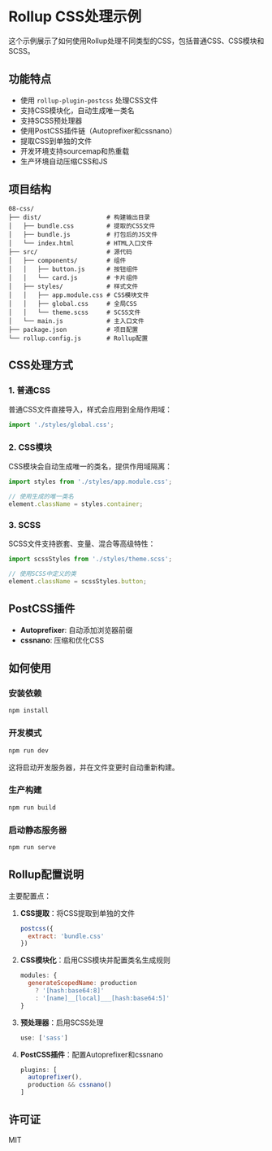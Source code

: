 # Rollup CSS处理示例

这个示例展示了如何使用Rollup处理不同类型的CSS，包括普通CSS、CSS模块和SCSS。

## 功能特点

- 使用 `rollup-plugin-postcss` 处理CSS文件
- 支持CSS模块化，自动生成唯一类名
- 支持SCSS预处理器
- 使用PostCSS插件链（Autoprefixer和cssnano）
- 提取CSS到单独的文件
- 开发环境支持sourcemap和热重载
- 生产环境自动压缩CSS和JS

## 项目结构

```
08-css/
├── dist/                  # 构建输出目录
│   ├── bundle.css         # 提取的CSS文件
│   ├── bundle.js          # 打包后的JS文件
│   └── index.html         # HTML入口文件
├── src/                   # 源代码
│   ├── components/        # 组件
│   │   ├── button.js      # 按钮组件
│   │   └── card.js        # 卡片组件
│   ├── styles/            # 样式文件
│   │   ├── app.module.css # CSS模块文件
│   │   ├── global.css     # 全局CSS
│   │   └── theme.scss     # SCSS文件
│   └── main.js            # 主入口文件
├── package.json           # 项目配置
└── rollup.config.js       # Rollup配置
```

## CSS处理方式

### 1. 普通CSS

普通CSS文件直接导入，样式会应用到全局作用域：

```js
import './styles/global.css';
```

### 2. CSS模块

CSS模块会自动生成唯一的类名，提供作用域隔离：

```js
import styles from './styles/app.module.css';

// 使用生成的唯一类名
element.className = styles.container;
```

### 3. SCSS

SCSS文件支持嵌套、变量、混合等高级特性：

```js
import scssStyles from './styles/theme.scss';

// 使用SCSS中定义的类
element.className = scssStyles.button;
```

## PostCSS插件

- **Autoprefixer**: 自动添加浏览器前缀
- **cssnano**: 压缩和优化CSS

## 如何使用

### 安装依赖

```bash
npm install
```

### 开发模式

```bash
npm run dev
```

这将启动开发服务器，并在文件变更时自动重新构建。

### 生产构建

```bash
npm run build
```

### 启动静态服务器

```bash
npm run serve
```

## Rollup配置说明

主要配置点：

1. **CSS提取**：将CSS提取到单独的文件
   ```js
   postcss({
     extract: 'bundle.css'
   })
   ```

2. **CSS模块化**：启用CSS模块并配置类名生成规则
   ```js
   modules: {
     generateScopedName: production
       ? '[hash:base64:8]'
       : '[name]__[local]___[hash:base64:5]'
   }
   ```

3. **预处理器**：启用SCSS处理
   ```js
   use: ['sass']
   ```

4. **PostCSS插件**：配置Autoprefixer和cssnano
   ```js
   plugins: [
     autoprefixer(),
     production && cssnano()
   ]
   ```

## 许可证

MIT